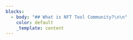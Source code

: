 ```yaml
---
blocks:
  - body: "## What is NFT Tool Community?\n\n"
    color: default
    _template: content
---
```

